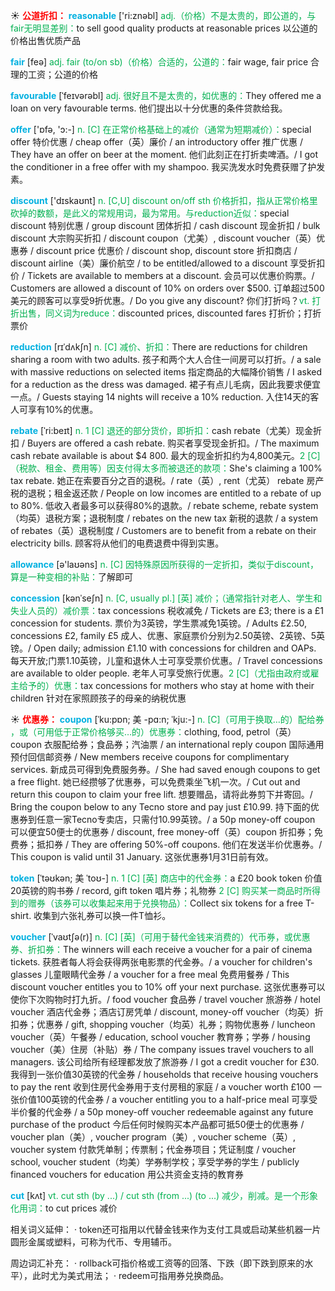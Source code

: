 ☀ <font color="red">**公道折扣：**</font>
<font color="sky blue">**reasonable**</font> ['ri:znəbl] 
<font color="#00b050">adj.（价格）不是太贵的，即公道的，与fair无明显差别：</font>to sell good quality products at reasonable prices 以公道的价格出售优质产品

<font color="sky blue">**fair**</font> [feə] 
<font color="#00b050">adj. fair (to/on sb)（价格）合适的，公道的：</font>fair wage, fair price 合理的工资；公道的价格
           
<font color="sky blue">**favourable**</font> [ˈfeɪvərəbl]
<font color="#00b050">adj. 很好且不是太贵的，如优惠的：</font>They offered me a loan on very favourable terms. 他们提出以十分优惠的条件贷款给我。

<font color="sky blue">**offer**</font> ['ɒfə, 'ɔ:-] 
<font color="#00b050">n. [C] 在正常价格基础上的减价（通常为短期减价）：</font>special offer 特价优惠 / cheap offer（英）廉价 / an introductory offer 推广优惠 / They have an offer on beer at the moment. 他们此刻正在打折卖啤酒。/ I got the conditioner in a free offer with my shampoo. 我买洗发水时免费获赠了护发素。

<font color="sky blue">**discount**</font> ['dɪskaʊnt] 
<font color="#00b050">n. [C,U] discount on/off sth 价格折扣，指从正常价格里砍掉的数额，是此义的常规用词，最为常用。与reduction近似：</font>special discount 特别优惠 / group discount 团体折扣 / cash discount 现金折扣 / bulk discount 大宗购买折扣 / discount coupon（尤美）, discount voucher（英）优惠券 / discount price 优惠价 / discount shop, discount store 折扣商店 / discount airline（美）廉价航空 / to be entitled/allowed to a discount 享受折扣价 / Tickets are available to members at a discount. 会员可以优惠价购票。/ Customers are allowed a discount of 10% on orders over $500. 订单超过500美元的顾客可以享受9折优惠。/ Do you give any discount? 你们打折吗？<font color="#00b050">vt. 打折出售，同义词为reduce：</font>discounted prices, discounted fares 打折价；打折票价
           
<font color="sky blue">**reduction**</font> [rɪˈdʌkʃn]
<font color="#00b050">n. [C] 减价、折扣：</font>There are reductions for children sharing a room with two adults. 孩子和两个大人合住一间房可以打折。/ a sale with massive reductions on selected items 指定商品的大幅降价销售 / I asked for a reduction as the dress was damaged. 裙子有点儿毛病，因此我要求便宜一点。/ Guests staying 14 nights will receive a 10% reduction. 入住14天的客人可享有10%的优惠。
 
<font color="sky blue">**rebate**</font> [ˈri:beɪt]
<font color="#00b050">n. 1 [C] 退还的部分货价，即折扣：</font>cash rebate（尤美）现金折扣 / Buyers are offered a cash rebate. 购买者享受现金折扣。/ The maximum cash rebate available is about $4 800. 最大的现金折扣约为4,800美元。<font color="#00b050">2 [C]（税款、租金、费用等）因支付得太多而被退还的款项：</font>She's claiming a 100% tax rebate. 她正在索要百分之百的退税。/ rate（英）, rent（尤英） rebate 房产税的退税；租金返还款 / People on low incomes are entitled to a rebate of up to 80%. 低收入者最多可以获得80%的退款。/ rebate scheme, rebate system（均英）退税方案；退税制度 / rebates on the new tax 新税的退款 / a system of rebates（英）退税制度 / Customers are to benefit from a rebate on their electricity bills. 顾客将从他们的电费退费中得到实惠。
           
<font color="sky blue">**allowance**</font> [ə'laʊəns] 
<font color="#00b050">n. [C] 因特殊原因所获得的一定折扣，类似于discount，算是一种变相的补贴：</font>了解即可

<font color="sky blue">**concession**</font> [kənˈseʃn]
<font color="#00b050">n. [C, usually pl.] [英] 减价；（通常指针对老人、学生和失业人员的）减价票：</font>tax concessions 税收减免 / Tickets are £3; there is a £1 concession for students. 票价为3英镑，学生票减免1英镑。/ Adults £2.50, concessions £2, family £5 成人、优惠、家庭票价分别为2.50英镑、2英镑、5英镑。/ Open daily; admission £1.10 with concessions for children and OAPs. 每天开放;门票1.10英镑，儿童和退休人士可享受票价优惠。/ Travel concessions are available to older people. 老年人可享受旅行优惠。<font color="#00b050">2 [C]（尤指由政府或雇主给予的）优惠：</font>tax concessions for mothers who stay at home with their children 针对在家照顾孩子的母亲的纳税优惠
           
☀ <font color="red">**优惠券：**</font>
<font color="sky blue">**coupon**</font> [ˈku:pɒn; 美 -pɑ:n; ˈkju:-]
<font color="#00b050">n. [C]（可用于换取…的）配给券 ，或（可用低于正常价格够买…的）优惠券：</font>clothing, food, petrol（英） coupon 衣服配给券；食品券；汽油票 / an international reply coupon 国际通用预付回信邮资券 / New members receive coupons for complimentary services. 新成员可得到免费服务券。/ She had saved enough coupons to get a free flight. 她已经攒够了优惠券，可以免费乘坐飞机一次。/ Cut out and return this coupon to claim your free lift. 想要赠品，请将此券剪下并寄回。/ Bring the coupon below to any Tecno store and pay just £10.99. 持下面的优惠券到任意一家Tecno专卖店，只需付10.99英镑。/ a 50p money-off coupon 可以便宜50便士的优惠券 / discount, free money-off（英）coupon 折扣券；免费券；抵扣券 / They are offering 50%-off coupons. 他们在发送半价优惠券。/ This coupon is valid until 31 January. 这张优惠券1月31日前有效。
           
<font color="sky blue">**token**</font> [ˈtəʊkən; 美 ˈtoʊ-]
<font color="#00b050">n. 1 [C] [英] 商店中的代金券：</font>a £20 book token 价值20英镑的购书券 / record, gift token 唱片券；礼物券 <font color="#00b050">2 [C] 购买某一商品时所得到的赠券（该券可以收集起来用于兑换物品）：</font>Collect six tokens for a free T-shirt. 收集到六张礼券可以换一件T恤衫。
           
<font color="sky blue">**voucher**</font> [ˈvaʊtʃə(r)]
<font color="#00b050">n. [C] [英]（可用于替代金钱来消费的）代币券，或优惠券、折扣券：</font>The winners will each receive a voucher for a pair of cinema tickets. 获胜者每人将会获得两张电影票的代金券。/ a voucher for children's glasses 儿童眼睛代金券 / a voucher for a free meal 免费用餐券 / This discount voucher entitles you to 10% off your next purchase. 这张优惠券可以使你下次购物时打九折。/ food voucher 食品券 / travel voucher 旅游券 / hotel voucher 酒店代金券；酒店订房凭单 / discount, money-off voucher（均英）折扣券；优惠券 / gift, shopping voucher（均英）礼券；购物优惠券 / luncheon voucher（英）午餐券 / education, school voucher 教育券；学券 / housing voucher（美）住房（补贴）券 / The company issues travel vouchers to all managers. 该公司给所有经理都发放了旅游券 / I got a credit voucher for £30. 我得到一张价值30英镑的代金券 / households that receive housing vouchers to pay the rent 收到住房代金券用于支付房租的家庭 / a voucher worth £100 一张价值100英镑的代金券 / a voucher entitling you to a half-price meal 可享受半价餐的代金券 / a 50p money-off voucher redeemable against any future purchase of the product 今后任何时候购买本产品都可抵50便士的优惠券 / voucher plan（美）, voucher program（美）, voucher scheme（英）, voucher system 付款凭单制；传票制；代金券项目；凭证制度 / voucher school, voucher student（均美）学券制学校；享受学券的学生 / publicly financed vouchers for education 用公共资金支持的教育券
           
<font color="sky blue">**cut**</font> [kʌt] 
<font color="#00b050">vt. cut sth (by ...) / cut sth (from ...) (to ...) 减少，削减。是一个形象化用词：</font>to cut prices 减价

相关词义延伸：
· token还可指用以代替金钱来作为支付工具或启动某些机器一片圆形金属或塑料，可称为代币、专用辅币。

周边词汇补充：
· rollback可指价格或工资等的回落、下跌（即下跌到原来的水平），此时尤为美式用法；
· redeem可指用券兑换商品。



